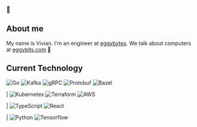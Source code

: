 ### 👋

<!--
**vivianliang/vivianliang** is a ✨ _special_ ✨ repository because its `README.md` (this file) appears on your GitHub profile.

Here are some ideas to get you started:

- 🔭 I’m currently working on ...
- 🌱 I’m currently learning ...
- 👯 I’m looking to collaborate on ...
- 🤔 I’m looking for help with ...
- 💬 Ask me about ...
- 📫 How to reach me: ...
- 😄 Pronouns: ...
- ⚡ Fun fact: ...
-->

## About me

My name is Vivian. I'm an engineer at [eggybytes](https://github.com/eggybytes). We talk about computers at [eggybits.com](eggybits.com/) 🍳

## Current Technology

![Go](https://img.shields.io/badge/-Go-00ADD8?style=flat&logo=go&logoColor=white)
![Kafka](https://img.shields.io/badge/-Kafka-231F20?style=flat&logo=apache-kafka&logoColor=white)
![gRPC](https://img.shields.io/badge/-gRPC-244c5a?style=flat&logo=grpc)
![Protobuf](https://img.shields.io/badge/-Protobuf-4D9FE7?style=flat&logo=protobuf)
![Bazel](https://img.shields.io/badge/-Bazel-A8E00F?style=flat&logo=bazel)

|
![Kubernetes](https://img.shields.io/badge/-Kubernetes-326CE5?style=flat&logo=kubernetes&logoColor=white)
![Terraform](https://img.shields.io/badge/-Terraform-623CE4?style=flat&logo=terraform&logoColor=white)
![AWS](https://img.shields.io/badge/-AWS-232F3E?style=flat&logo=amazon-aws&logoColor=white)

|
![TypeScript](https://img.shields.io/badge/-TypeScript-3178C6?style=flat&logo=typescript&logoColor=white)
![React](https://img.shields.io/badge/-React-61DAFB?style=flat&logo=react&logoColor=white)


|
![Python](https://img.shields.io/badge/-Python-3776AB?style=flat&logo=python&logoColor=white)
![Tensorflow](https://img.shields.io/badge/-Tensorflow-FF6F00?style=flat&logo=tensorflow&logoColor=white)

